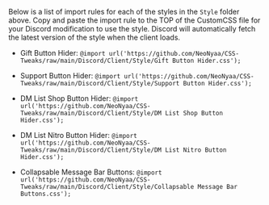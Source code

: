 Below is a list of import rules for each of the styles in the `Style` folder above. Copy and paste the import rule to the TOP of the CustomCSS file for your Discord modification to use the style. Discord will automatically fetch the latest version of the style when the client loads.

-   Gift Button Hider: `@import url('https://github.com/NeoNyaa/CSS-Tweaks/raw/main/Discord/Client/Style/Gift Button Hider.css');`

-   Support Button Hider: `@import url('https://github.com/NeoNyaa/CSS-Tweaks/raw/main/Discord/Client/Style/Support Button Hider.css');`

-   DM List Shop Button Hider: `@import url('https://github.com/NeoNyaa/CSS-Tweaks/raw/main/Discord/Client/Style/DM List Shop Button Hider.css');`

-   DM List Nitro Button Hider: `@import url('https://github.com/NeoNyaa/CSS-Tweaks/raw/main/Discord/Client/Style/DM List Nitro Button Hider.css');`

-   Collapsable Message Bar Buttons: `@import url('https://github.com/NeoNyaa/CSS-Tweaks/raw/main/Discord/Client/Style/Collapsable Message Bar Buttons.css');`

